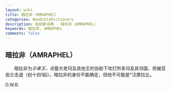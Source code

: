 ```yaml
---
layout: wiki
title: 暗拉非（AMRAPHEL）
categories: NewBibleDictionary
description: 圣经新词典 - 暗拉非（AMRAPHEL）
keywords: 暗拉非, AMRAPHEL
comments: false
---
```


## 暗拉非（AMRAPHEL）

　　暗拉非为*示拿王，在*基大老玛及其他王的协助下攻打所多玛及其邻国，但被亚伯兰击退（创十四1起）。暗拉非的身份不能确定，但他不可能是*汉摩拉比。

D.W.B.






